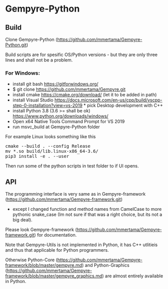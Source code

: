 # Gempyre-Python 

## Build



Clone Gempyre-Python (https://github.com/mmertama/Gempyre-Python.git)

Build scripts are for spesific OS/Python versions - but they are only three lines and shall not be a problem.

### For Windows:
* install git bash https://gitforwindows.org/
* $ git clone https://github.com/mmertama/Gempyre.git
* install cmake https://cmake.org/download/ (let it to be added in path)
* install Visual Studio https://docs.microsoft.com/en-us/cpp/build/vscpp-step-0-installation?view=vs-2019
		* pick Desktop development with C++
* install Python 3.8 (3.6 >= shall be ok) https://www.python.org/downloads/windows/
* Open x64 Native Tools Command Prompt for VS 2019
* run msvc_build at Gempyre-Python folder

For example Linux looks something like this
<pre>
cmake --build . --config Release
mv *.so build/lib.linux-x86_64-3.6/
pip3 install -e . --user
</pre>

Then run some of the python scripts in test folder to if UI opens. 

## API

The programming interface is very same as in Gempyre-framework (https://github.com/mmertama/Gempyre-framework.git) 
- except I changed function and method names from CamelCase to more pythonic snake_case (Im not sure if that was a right choice, but its not a big deal).

Please look  Gempyre-framework (https://github.com/mmertama/Gempyre-framework.git) for documentation.

Note that Gempyre-Utils is not implemented in Python, it has C++ utlitieis and thus that applicable for Python programmers.

Otherwise Python-Core (https://github.com/mmertama/Gempyre-framework/blob/master/gempyre.md) 
and Python-Graphics (https://github.com/mmertama/Gempyre-framework/blob/master/gempyre_graphics.md) are almost entirely available in Python.  


